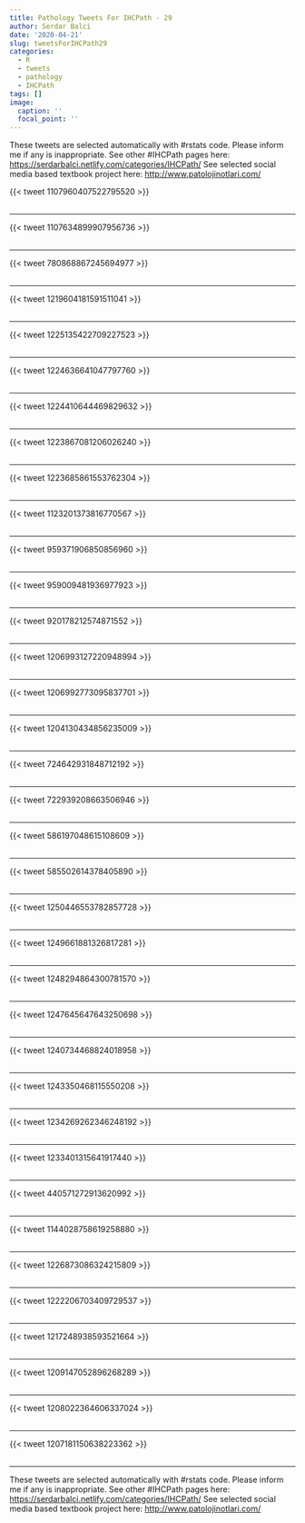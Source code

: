 ```yaml
---
title: Pathology Tweets For IHCPath - 29
author: Serdar Balci
date: '2020-04-21'
slug: tweetsForIHCPath29
categories:
  - R
  - tweets
  - pathology
  - IHCPath
tags: []
image:
  caption: ''
  focal_point: ''
---
```



These tweets are selected automatically with #rstats code. Please inform me if any is inappropriate.
See other #IHCPath pages here: https://serdarbalci.netlify.com/categories/IHCPath/ 
See selected social media based textbook project here: http://www.patolojinotlari.com/

{{< tweet 1107960407522795520 >}}
<br>
<br>
<hr>
{{< tweet 1107634899907956736 >}}
<br>
<br>
<hr>
{{< tweet 780868867245694977 >}}
<br>
<br>
<hr>
{{< tweet 1219604181591511041 >}}
<br>
<br>
<hr>
{{< tweet 1225135422709227523 >}}
<br>
<br>
<hr>
{{< tweet 1224636641047797760 >}}
<br>
<br>
<hr>
{{< tweet 1224410644469829632 >}}
<br>
<br>
<hr>
{{< tweet 1223867081206026240 >}}
<br>
<br>
<hr>
{{< tweet 1223685861553762304 >}}
<br>
<br>
<hr>
{{< tweet 1123201373816770567 >}}
<br>
<br>
<hr>
{{< tweet 959371906850856960 >}}
<br>
<br>
<hr>
{{< tweet 959009481936977923 >}}
<br>
<br>
<hr>
{{< tweet 920178212574871552 >}}
<br>
<br>
<hr>
{{< tweet 1206993127220948994 >}}
<br>
<br>
<hr>
{{< tweet 1206992773095837701 >}}
<br>
<br>
<hr>
{{< tweet 1204130434856235009 >}}
<br>
<br>
<hr>
{{< tweet 724642931848712192 >}}
<br>
<br>
<hr>
{{< tweet 722939208663506946 >}}
<br>
<br>
<hr>
{{< tweet 586197048615108609 >}}
<br>
<br>
<hr>
{{< tweet 585502614378405890 >}}
<br>
<br>
<hr>
{{< tweet 1250446553782857728 >}}
<br>
<br>
<hr>
{{< tweet 1249661881326817281 >}}
<br>
<br>
<hr>
{{< tweet 1248294864300781570 >}}
<br>
<br>
<hr>
{{< tweet 1247645647643250698 >}}
<br>
<br>
<hr>
{{< tweet 1240734468824018958 >}}
<br>
<br>
<hr>
{{< tweet 1243350468115550208 >}}
<br>
<br>
<hr>
{{< tweet 1234269262346248192 >}}
<br>
<br>
<hr>
{{< tweet 1233401315641917440 >}}
<br>
<br>
<hr>
{{< tweet 440571272913620992 >}}
<br>
<br>
<hr>
{{< tweet 1144028758619258880 >}}
<br>
<br>
<hr>
{{< tweet 1226873086324215809 >}}
<br>
<br>
<hr>
{{< tweet 1222206703409729537 >}}
<br>
<br>
<hr>
{{< tweet 1217248938593521664 >}}
<br>
<br>
<hr>
{{< tweet 1209147052896268289 >}}
<br>
<br>
<hr>
{{< tweet 1208022364606337024 >}}
<br>
<br>
<hr>
{{< tweet 1207181150638223362 >}}
<br>
<br>
<hr>


These tweets are selected automatically with #rstats code. Please inform me if any is inappropriate.
See other #IHCPath pages here: https://serdarbalci.netlify.com/categories/IHCPath/ 
See selected social media based textbook project here: http://www.patolojinotlari.com/

